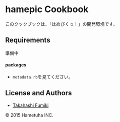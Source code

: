 hamepic Cookbook
==================
このクックブックは、「はめぴくっ！」の開発環境です。


Requirements
------------

準備中


#### packages

- `metadata.rb`を見てください。


License and Authors
-------------------

- [Takahashi Fumiki](https://github.com/fumikito/)

&copy; 2015 Hametuha INC.
